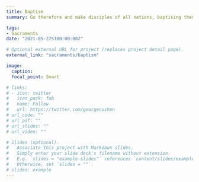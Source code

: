 ```yaml
---
title: Baptism
summary: Go therefore and make disciples of all nations, baptising them in the name of the Father and of the Son and of the Holy Spirit, - Matthew 28:19

tags:
- Sacraments
date: "2021-05-275T00:00:00Z"

# Optional external URL for project (replaces project detail page).
external_link: "sacraments/baptism"

image:
  caption:
  focal_point: Smart

# links:
# - icon: twitter
#   icon_pack: fab
#   name: Follow
#   url: https://twitter.com/georgecushen
# url_code: ""
# url_pdf: ""
# url_slides: ""
# url_video: ""

# Slides (optional).
#   Associate this project with Markdown slides.
#   Simply enter your slide deck's filename without extension.
#   E.g. `slides = "example-slides"` references `content/slides/example-slides.md`.
#   Otherwise, set `slides = ""`.
# slides: example
---
```

